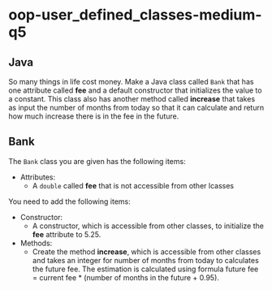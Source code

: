 # oop-user_defined_classes-medium-q5

## Java

So many things in life cost money. Make a Java class called `Bank` that has one attribute
called **fee** and a default constructor that initializes the value to a constant. This class
also has another method called **increase** that takes as input the number of months
from today so that it can calculate and return how much increase there is in the fee in the
future.

## Bank

The `Bank` class you are given has the following items:

- Attributes:
    - A `double` called **fee** that is not accessible from other lcasses

You need to add the following items:

- Constructor:
    - A constructor, which is accessible from other classes, to initialize the **fee** attribute to 5.25.
- Methods:
    - Create the method **increase**, which is accessible from other classes and takes an integer for number of months
      from today to calculates the future fee. The estimation is calculated using formula
      future fee = current fee * (number of months in the future + 0.95).
